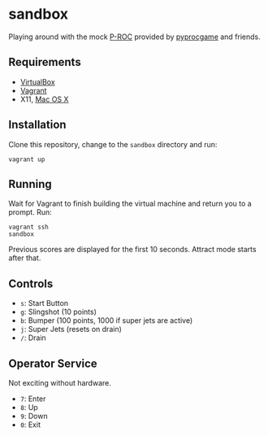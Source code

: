 # sandbox

Playing around with the mock
[P-ROC](http://www.pinballcontrollers.com/index.php/products/p-roc)
provided by
[pyprocgame](https://github.com/preble/pyprocgame)
and friends.

## Requirements

* [VirtualBox](https://www.virtualbox.org/)
* [Vagrant](https://www.vagrantup.com/)
* X11, [Mac OS X](http://xquartz.macosforge.org/trac/wiki)

## Installation

Clone this repository, change to the `sandbox` directory and run:

```
vagrant up
```

## Running

Wait for Vagrant to finish building the virtual machine and return you to a
prompt. Run:

```
vagrant ssh
sandbox
```

Previous scores are displayed for the first 10 seconds. Attract mode
starts after that.

## Controls

* `s`: Start Button
* `g`: Slingshot (10 points)
* `b`: Bumper (100 points, 1000 if super jets are active)
* `j`: Super Jets (resets on drain)
* `/`: Drain

## Operator Service

Not exciting without hardware.

* `7`: Enter
* `8`: Up
* `9`: Down
* `0`: Exit
